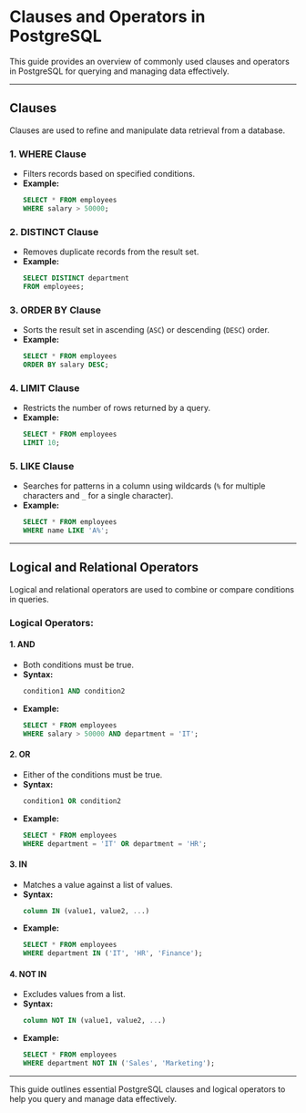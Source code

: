 # Clauses and Operators in PostgreSQL

This guide provides an overview of commonly used clauses and operators in PostgreSQL for querying and managing data effectively.

---

## Clauses
Clauses are used to refine and manipulate data retrieval from a database.

### 1. **WHERE Clause**
- Filters records based on specified conditions.
- **Example:**
  ```sql
  SELECT * FROM employees
  WHERE salary > 50000;
  ```

### 2. **DISTINCT Clause**
- Removes duplicate records from the result set.
- **Example:**
  ```sql
  SELECT DISTINCT department
  FROM employees;
  ```

### 3. **ORDER BY Clause**
- Sorts the result set in ascending (`ASC`) or descending (`DESC`) order.
- **Example:**
  ```sql
  SELECT * FROM employees
  ORDER BY salary DESC;
  ```

### 4. **LIMIT Clause**
- Restricts the number of rows returned by a query.
- **Example:**
  ```sql
  SELECT * FROM employees
  LIMIT 10;
  ```

### 5. **LIKE Clause**
- Searches for patterns in a column using wildcards (`%` for multiple characters and `_` for a single character).
- **Example:**
  ```sql
  SELECT * FROM employees
  WHERE name LIKE 'A%';
  ```

---

## Logical and Relational Operators
Logical and relational operators are used to combine or compare conditions in queries.

### Logical Operators:

#### **1. AND**
- Both conditions must be true.
- **Syntax:**
  ```sql
  condition1 AND condition2
  ```
- **Example:**
  ```sql
  SELECT * FROM employees
  WHERE salary > 50000 AND department = 'IT';
  ```

#### **2. OR**
- Either of the conditions must be true.
- **Syntax:**
  ```sql
  condition1 OR condition2
  ```
- **Example:**
  ```sql
  SELECT * FROM employees
  WHERE department = 'IT' OR department = 'HR';
  ```

#### **3. IN**
- Matches a value against a list of values.
- **Syntax:**
  ```sql
  column IN (value1, value2, ...)
  ```
- **Example:**
  ```sql
  SELECT * FROM employees
  WHERE department IN ('IT', 'HR', 'Finance');
  ```

#### **4. NOT IN**
- Excludes values from a list.
- **Syntax:**
  ```sql
  column NOT IN (value1, value2, ...)
  ```
- **Example:**
  ```sql
  SELECT * FROM employees
  WHERE department NOT IN ('Sales', 'Marketing');
  ```

---

This guide outlines essential PostgreSQL clauses and logical operators to help you query and manage data effectively.

